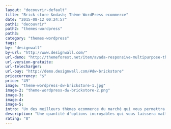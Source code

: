 ```yaml
---
layout: "decouvrir-default"
title: "Brick store &ndash; Thème WordPress ecommerce"
date: "2015-08-12 00:24:57"
path1: "decouvrir"
path2: "themes-wordpress"
path3:
category: "themes-wordpress"
tags:
by: "designwall"
by-url: "http://www.designwall.com/"
url-demo: "http://themeforest.net/item/avada-responsive-multipurpose-theme/full_screen_preview/2833226?ref=carcsn"
url-version-gratuite:
url-telecharger:
url-buy: "http://demo.designwall.com/#dw-brickstore"
pricecurrency: "$"
price: "49"
image: "theme-wordpress-dw-brickstore-1.jpg"
image-2: "theme-wordpress-dw-brickstore-2.png"
image-3:
image-4:
image-5:
intro: "Un des meilleurs thèmes ecommerce du marché qui vous permettra d'apprécier les fonctionnalités étendues du plugin WooCommerce. Son design minimaliste offre de large possiblité d'optimisation grâce notamment au visual composer SiteOrigin et au plugin Revolution Slider. En quelques clics, faites de votre boutique en ligne le reflet parfait de votre identité de marque, tout en proposant une expérience d'achat fluide à vos visiteurs."
description: "Une quantité d'options incroyables qui vous laissera maître du moindre aspect de votre site Web Ecommerce, hôtel, portfolio, blog."
rating: "8"
---
```

